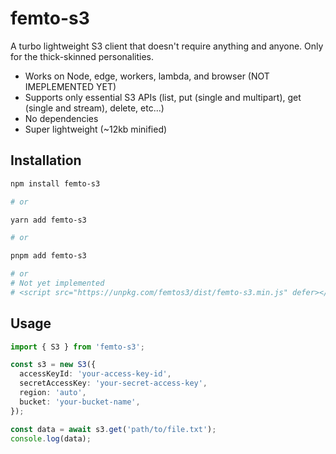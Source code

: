 # femto-s3

A turbo lightweight S3 client that doesn't require anything and anyone. Only for the thick-skinned personalities.

- Works on Node, edge, workers, lambda, and browser (NOT IMEPLEMENTED YET)
- Supports only essential S3 APIs (list, put (single and multipart), get (single and stream), delete, etc...)
- No dependencies
- Super lightweight (~12kb minified)

## Installation

```bash
npm install femto-s3

# or

yarn add femto-s3

# or

pnpm add femto-s3

# or
# Not yet implemented
# <script src="https://unpkg.com/femtos3/dist/femto-s3.min.js" defer></script>
```

## Usage

```typescript
import { S3 } from 'femto-s3';

const s3 = new S3({
  accessKeyId: 'your-access-key-id',
  secretAccessKey: 'your-secret-access-key',
  region: 'auto',
  bucket: 'your-bucket-name',
});

const data = await s3.get('path/to/file.txt');
console.log(data);
```
